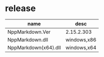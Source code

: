 # release
|name|desc|
|-|-|
|NppMarkdown.Ver|2.15.2.303|
|NppMarkdown.dll|windows,x86|
|NppMarkdown(x64).dll|windows,x64|
